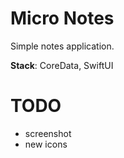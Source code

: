 #  Micro Notes

Simple notes application.

**Stack**: CoreData, SwiftUI 

# TODO

- screenshot
- new icons
